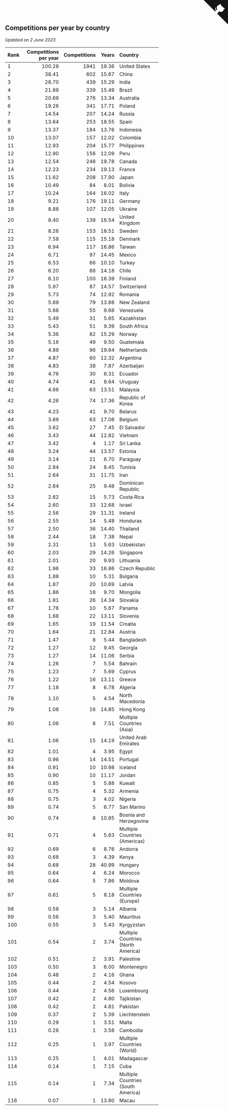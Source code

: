 ## Competitions per year by country

*Updated on  2 June 2023*

| Rank | Competitions per year | Competitions | Years | Country |
| :--- | ---: | ---: | ---: | :--- |
| 1 | 100.28 | 1941 | 19.36 | United States |
| 2 | 38.41 | 602 | 15.67 | China |
| 3 | 28.70 | 439 | 15.29 | India |
| 4 | 21.89 | 339 | 15.49 | Brazil |
| 5 | 20.69 | 276 | 13.34 | Australia |
| 6 | 19.26 | 341 | 17.71 | Poland |
| 7 | 14.54 | 207 | 14.24 | Russia |
| 8 | 13.64 | 253 | 18.55 | Spain |
| 9 | 13.37 | 184 | 13.76 | Indonesia |
| 10 | 13.07 | 157 | 12.02 | Colombia |
| 11 | 12.93 | 204 | 15.77 | Philippines |
| 12 | 12.90 | 156 | 12.09 | Peru |
| 13 | 12.54 | 248 | 19.78 | Canada |
| 14 | 12.23 | 234 | 19.13 | France |
| 15 | 11.62 | 208 | 17.90 | Japan |
| 16 | 10.49 | 84 | 8.01 | Bolivia |
| 17 | 10.24 | 164 | 16.02 | Italy |
| 18 | 9.21 | 176 | 19.11 | Germany |
| 19 | 8.88 | 107 | 12.05 | Ukraine |
| 20 | 8.40 | 139 | 16.54 | United Kingdom |
| 21 | 8.26 | 153 | 18.51 | Sweden |
| 22 | 7.58 | 115 | 15.18 | Denmark |
| 23 | 6.94 | 117 | 16.86 | Taiwan |
| 24 | 6.71 | 97 | 14.45 | Mexico |
| 25 | 6.53 | 66 | 10.10 | Turkey |
| 26 | 6.20 | 88 | 14.18 | Chile |
| 27 | 6.10 | 100 | 16.39 | Finland |
| 28 | 5.97 | 87 | 14.57 | Switzerland |
| 29 | 5.73 | 74 | 12.92 | Romania |
| 30 | 5.69 | 79 | 13.88 | New Zealand |
| 31 | 5.68 | 55 | 9.68 | Venezuela |
| 32 | 5.49 | 31 | 5.65 | Kazakhstan |
| 33 | 5.43 | 51 | 9.39 | South Africa |
| 34 | 5.36 | 82 | 15.29 | Norway |
| 35 | 5.16 | 49 | 9.50 | Guatemala |
| 36 | 4.89 | 96 | 19.64 | Netherlands |
| 37 | 4.87 | 60 | 12.32 | Argentina |
| 38 | 4.83 | 38 | 7.87 | Azerbaijan |
| 39 | 4.76 | 30 | 6.31 | Ecuador |
| 40 | 4.74 | 41 | 8.64 | Uruguay |
| 41 | 4.66 | 63 | 13.51 | Malaysia |
| 42 | 4.26 | 74 | 17.36 | Republic of Korea |
| 43 | 4.23 | 41 | 9.70 | Belarus |
| 44 | 3.69 | 63 | 17.08 | Belgium |
| 45 | 3.62 | 27 | 7.45 | El Salvador |
| 46 | 3.43 | 44 | 12.82 | Vietnam |
| 47 | 3.42 | 4 | 1.17 | Sri Lanka |
| 48 | 3.24 | 44 | 13.57 | Estonia |
| 49 | 3.14 | 21 | 6.70 | Paraguay |
| 50 | 2.84 | 24 | 8.45 | Tunisia |
| 51 | 2.64 | 31 | 11.75 | Iran |
| 52 | 2.64 | 25 | 9.48 | Dominican Republic |
| 53 | 2.62 | 15 | 5.73 | Costa Rica |
| 54 | 2.60 | 33 | 12.68 | Israel |
| 55 | 2.56 | 29 | 11.31 | Ireland |
| 56 | 2.55 | 14 | 5.48 | Honduras |
| 57 | 2.50 | 36 | 14.40 | Thailand |
| 58 | 2.44 | 18 | 7.38 | Nepal |
| 59 | 2.31 | 13 | 5.63 | Uzbekistan |
| 60 | 2.03 | 29 | 14.26 | Singapore |
| 61 | 2.01 | 20 | 9.93 | Lithuania |
| 62 | 1.96 | 33 | 16.86 | Czech Republic |
| 63 | 1.88 | 10 | 5.31 | Bulgaria |
| 64 | 1.87 | 20 | 10.69 | Latvia |
| 65 | 1.86 | 18 | 9.70 | Mongolia |
| 66 | 1.81 | 26 | 14.34 | Slovakia |
| 67 | 1.76 | 10 | 5.67 | Panama |
| 68 | 1.68 | 22 | 13.11 | Slovenia |
| 69 | 1.65 | 19 | 11.54 | Croatia |
| 70 | 1.64 | 21 | 12.84 | Austria |
| 71 | 1.47 | 8 | 5.44 | Bangladesh |
| 72 | 1.27 | 12 | 9.45 | Georgia |
| 73 | 1.27 | 14 | 11.06 | Serbia |
| 74 | 1.26 | 7 | 5.54 | Bahrain |
| 75 | 1.23 | 7 | 5.69 | Cyprus |
| 76 | 1.22 | 16 | 13.11 | Greece |
| 77 | 1.18 | 8 | 6.78 | Algeria |
| 78 | 1.10 | 5 | 4.54 | North Macedonia |
| 79 | 1.08 | 16 | 14.85 | Hong Kong |
| 80 | 1.06 | 8 | 7.51 | Multiple Countries (Asia) |
| 81 | 1.06 | 15 | 14.19 | United Arab Emirates |
| 82 | 1.01 | 4 | 3.95 | Egypt |
| 83 | 0.96 | 14 | 14.51 | Portugal |
| 84 | 0.91 | 10 | 10.98 | Iceland |
| 85 | 0.90 | 10 | 11.17 | Jordan |
| 86 | 0.85 | 5 | 5.88 | Kuwait |
| 87 | 0.75 | 4 | 5.32 | Armenia |
| 88 | 0.75 | 3 | 4.02 | Nigeria |
| 89 | 0.74 | 5 | 6.77 | San Marino |
| 90 | 0.74 | 8 | 10.85 | Bosnia and Herzegovina |
| 91 | 0.71 | 4 | 5.63 | Multiple Countries (Americas) |
| 92 | 0.69 | 6 | 8.76 | Andorra |
| 93 | 0.68 | 3 | 4.39 | Kenya |
| 94 | 0.68 | 28 | 40.99 | Hungary |
| 95 | 0.64 | 4 | 6.24 | Morocco |
| 96 | 0.64 | 5 | 7.86 | Moldova |
| 97 | 0.61 | 5 | 8.18 | Multiple Countries (Europe) |
| 98 | 0.58 | 3 | 5.14 | Albania |
| 99 | 0.56 | 3 | 5.40 | Mauritius |
| 100 | 0.55 | 3 | 5.43 | Kyrgyzstan |
| 101 | 0.54 | 2 | 3.74 | Multiple Countries (North America) |
| 102 | 0.51 | 2 | 3.91 | Palestine |
| 103 | 0.50 | 3 | 6.00 | Montenegro |
| 104 | 0.48 | 2 | 4.16 | Ghana |
| 105 | 0.44 | 2 | 4.54 | Kosovo |
| 106 | 0.44 | 2 | 4.56 | Luxembourg |
| 107 | 0.42 | 2 | 4.80 | Tajikistan |
| 108 | 0.42 | 2 | 4.81 | Pakistan |
| 109 | 0.37 | 2 | 5.39 | Liechtenstein |
| 110 | 0.29 | 1 | 3.51 | Malta |
| 111 | 0.28 | 1 | 3.58 | Cambodia |
| 112 | 0.25 | 1 | 3.97 | Multiple Countries (World) |
| 113 | 0.25 | 1 | 4.01 | Madagascar |
| 114 | 0.14 | 1 | 7.15 | Cuba |
| 115 | 0.14 | 1 | 7.34 | Multiple Countries (South America) |
| 116 | 0.07 | 1 | 13.80 | Macau |


<a href="https://github.com/JustinTimeCuber/wca_statistics" class="github-corner" aria-label="View source on Github"><svg width="80" height="80" viewBox="0 0 250 250" style="fill:#151513; color:#fff; position: absolute; top: 0; border: 0; right: 0;" aria-hidden="true"><path d="M0,0 L115,115 L130,115 L142,142 L250,250 L250,0 Z"></path><path d="M128.3,109.0 C113.8,99.7 119.0,89.6 119.0,89.6 C122.0,82.7 120.5,78.6 120.5,78.6 C119.2,72.0 123.4,76.3 123.4,76.3 C127.3,80.9 125.5,87.3 125.5,87.3 C122.9,97.6 130.6,101.9 134.4,103.2" fill="currentColor" style="transform-origin: 130px 106px;" class="octo-arm"></path><path d="M115.0,115.0 C114.9,115.1 118.7,116.5 119.8,115.4 L133.7,101.6 C136.9,99.2 139.9,98.4 142.2,98.6 C133.8,88.0 127.5,74.4 143.8,58.0 C148.5,53.4 154.0,51.2 159.7,51.0 C160.3,49.4 163.2,43.6 171.4,40.1 C171.4,40.1 176.1,42.5 178.8,56.2 C183.1,58.6 187.2,61.8 190.9,65.4 C194.5,69.0 197.7,73.2 200.1,77.6 C213.8,80.2 216.3,84.9 216.3,84.9 C212.7,93.1 206.9,96.0 205.4,96.6 C205.1,102.4 203.0,107.8 198.3,112.5 C181.9,128.9 168.3,122.5 157.7,114.1 C157.9,116.9 156.7,120.9 152.7,124.9 L141.0,136.5 C139.8,137.7 141.6,141.9 141.8,141.8 Z" fill="currentColor" class="octo-body"></path></svg></a><style>.github-corner:hover .octo-arm{animation:octocat-wave 560ms ease-in-out}@keyframes octocat-wave{0%,100%{transform:rotate(0)}20%,60%{transform:rotate(-25deg)}40%,80%{transform:rotate(10deg)}}@media (max-width:500px){.github-corner:hover .octo-arm{animation:none}.github-corner .octo-arm{animation:octocat-wave 560ms ease-in-out}}</style>
